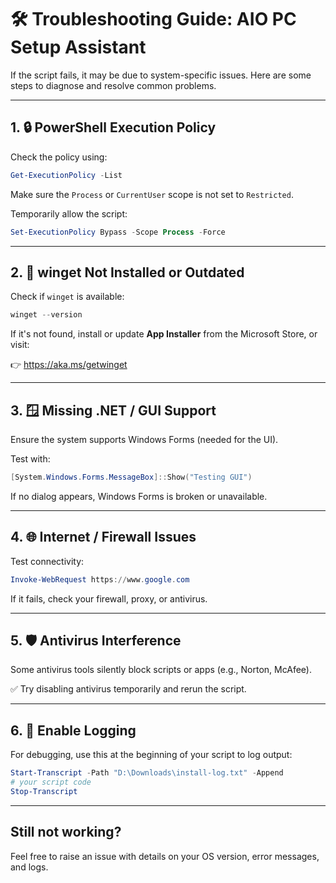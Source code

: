 
# 🛠 Troubleshooting Guide: AIO PC Setup Assistant

If the script fails, it may be due to system-specific issues.
Here are some steps to diagnose and resolve common problems.

---

## 1. 🔒 PowerShell Execution Policy

Check the policy using:

```powershell
Get-ExecutionPolicy -List
```

Make sure the `Process` or `CurrentUser` scope is not set to `Restricted`.

Temporarily allow the script:

```powershell
Set-ExecutionPolicy Bypass -Scope Process -Force
```

---

## 2. 🧰 winget Not Installed or Outdated

Check if `winget` is available:

```powershell
winget --version
```

If it's not found, install or update **App Installer** from the Microsoft Store, or visit:

👉 https://aka.ms/getwinget

---

## 3. 🪟 Missing .NET / GUI Support

Ensure the system supports Windows Forms (needed for the UI).

Test with:

```powershell
[System.Windows.Forms.MessageBox]::Show("Testing GUI")
```

If no dialog appears, Windows Forms is broken or unavailable.

---

## 4. 🌐 Internet / Firewall Issues

Test connectivity:

```powershell
Invoke-WebRequest https://www.google.com
```

If it fails, check your firewall, proxy, or antivirus.

---

## 5. 🛡 Antivirus Interference

Some antivirus tools silently block scripts or apps (e.g., Norton, McAfee).

✅ Try disabling antivirus temporarily and rerun the script.

---

## 6. 📄 Enable Logging

For debugging, use this at the beginning of your script to log output:

```powershell
Start-Transcript -Path "D:\Downloads\install-log.txt" -Append
# your script code
Stop-Transcript
```

---

## Still not working?

Feel free to raise an issue with details on your OS version, error messages, and logs.

